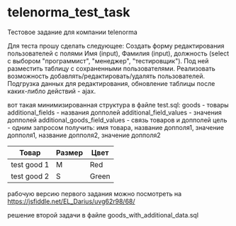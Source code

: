 # telenorma_test_task

Тестовое задание для компании telenorma


Для теста прошу сделать следующее: Создать форму редактирования пользователей с полями Имя (input), Фамилия (input), должность (select с выбором "программист", "менеджер", "тестировщик"). Под ней разместить таблицу с сохраненными пользователями. Реализовать возможность добавлять/редактировать/удалять пользователей. Подгрузка данных для редактирования, обновление таблицы после каких-либло действий - ajax.

вот такая минимизированная структура в файле test.sql: goods - товары additional_fields - названия допполей additional_field_values - значения допполей additional_goods_field_values - связь товаров и допполей цель - одним запросом получить: имя товара, название допполя1, значение допполя1, название допполя2, значение допполя2

|    Товар    | Размер | Цвет  |
|-------------|--------|-------|
| test good 1 |    M   |  Red  |
| test good 2 |    S   | Green |

рабочую версию первого задания можно посмотреть на https://jsfiddle.net/EL_Darius/uvg62r98/68/

решение второй задачи в файле 
goods_with_additional_data.sql
